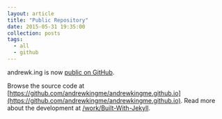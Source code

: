 ```yaml
---
layout: article
title: "Public Repository"
date: 2015-05-31 19:35:00
collection: posts
tags:
  - all
  - github
---
```


andrewk.ing is now [public on GitHub](https://github.com/andrewkingme/andrewkingme.github.io).

Browse the source code at [https://github.com/andrewkingme/andrewkingme.github.io](https://github.com/andrewkingme/andrewkingme.github.io). Read more about the development at [/work/Built-With-Jekyll](/work/Built-With-Jekyll/).